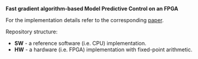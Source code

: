  **Fast gradient algorithm-based Model Predictive Control on an FPGA**

For the implementation details refer to the corresponding [paper](https://ieeexplore.ieee.org/document/8423109).

Repository structure:
* **SW** - a reference software (i.e. CPU) implementation.
* **HW** - a hardware (i.e. FPGA) implementation with fixed-point arithmetic.
